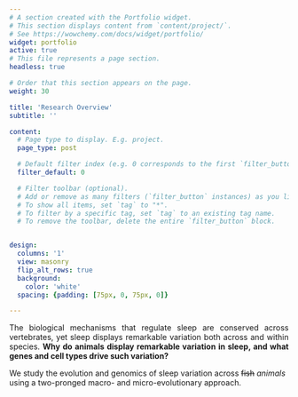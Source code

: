 ```yaml
---
# A section created with the Portfolio widget.
# This section displays content from `content/project/`.
# See https://wowchemy.com/docs/widget/portfolio/
widget: portfolio
active: true
# This file represents a page section.
headless: true

# Order that this section appears on the page.
weight: 30

title: 'Research Overview'
subtitle: ''

content:
  # Page type to display. E.g. project.
  page_type: post

  # Default filter index (e.g. 0 corresponds to the first `filter_button` instance below).
  filter_default: 0

  # Filter toolbar (optional).
  # Add or remove as many filters (`filter_button` instances) as you like.
  # To show all items, set `tag` to "*".
  # To filter by a specific tag, set `tag` to an existing tag name.
  # To remove the toolbar, delete the entire `filter_button` block.


design:
  columns: '1'
  view: masonry
  flip_alt_rows: true
  background:
    color: 'white'
  spacing: {padding: [75px, 0, 75px, 0]}

---
```

<p align="justify">The biological mechanisms that regulate sleep are conserved across vertebrates, yet sleep displays remarkable variation both across and within species. <b>Why do animals display remarkable variation in sleep, and what genes and cell types drive such variation?</b>

<br>

We study the evolution and genomics of sleep variation across ~~fish~~ *_animals_* using a two-pronged macro- and micro-evolutionary approach.</p>